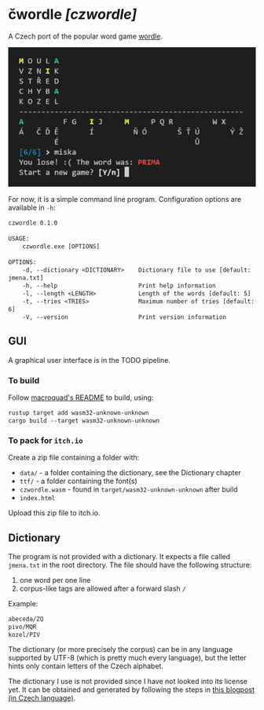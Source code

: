 # čwordle _[czwordle]_

A Czech port of the popular word game [wordle](https://www.powerlanguage.co.uk/wordle/).

![terminal czwordle showcase](https://github.com/hojdars/czwordle/blob/master/czwordle.png)

For now, it is a simple command line program. Configuration options are available in `-h`:

```
czwordle 0.1.0

USAGE:
    czwordle.exe [OPTIONS]

OPTIONS:
    -d, --dictionary <DICTIONARY>    Dictionary file to use [default: jmena.txt]
    -h, --help                       Print help information
    -l, --length <LENGTH>            Length of the words [default: 5]
    -t, --tries <TRIES>              Maximum number of tries [default: 6]
    -V, --version                    Print version information

```

## GUI

A graphical user interface is in the TODO pipeline.

### To build

Follow [macroquad's README](https://github.com/not-fl3/macroquad) to build, using:

```
rustup target add wasm32-unknown-unknown
cargo build --target wasm32-unknown-unknown
```

### To pack for `itch.io`

Create a zip file containing a folder with:

- `data/` - a folder containing the dictionary, see the Dictionary chapter
- `ttf/` - a folder containing the font(s)
- `czwordle.wasm` - found in `target/wasm32-unknown-unknown` after build
- `index.html`

Upload this zip file to itch.io.

## Dictionary

The program is not provided with a dictionary. It expects a file called `jmena.txt` in the root directory. The file should have the following structure:

1. one word per one line
2. corpus-like tags are allowed after a forward slash `/`

Example:

```
abeceda/ZQ
pivo/MQR
kozel/PIV
```

The dictionary (or more precisely the corpus) can be in any language supported by UTF-8 (which is pretty much every language), but the letter hints only contain letters of the Czech alphabet.

The dictionary I use is not provided since I have not looked into its license yet. It can be obtained and generated by following the steps in [this blogpost (in Czech language)](http://szj.cz/seznam-ceskych-podstatnych-jmen/).
